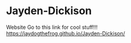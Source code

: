 # Jayden-Dickison
Website
Go to this link for cool stuff!!! 
https://jaydogthefrog.github.io/Jayden-Dickison/
